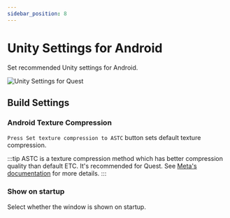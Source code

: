 ```yaml
---
sidebar_position: 8
---
```


# Unity Settings for Android

Set recommended Unity settings for Android.

![Unity Settings for Quest](/img/unity_settings_for_quest.png)

## Build Settings

### Android Texture Compression

`Press Set texture compression to ASTC` button sets default texture compression.

:::tip
ASTC is a texture compression method which has better compression quality than default ETC. It's recommended for Quest.
See [Meta's documentation](https://developer.oculus.com/documentation/unity/unity-conf-settings/#build-settings) for more details.
:::

### Show on startup

Select whether the window is shown on startup.
